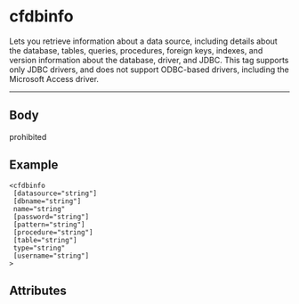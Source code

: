 # cfdbinfo


Lets you retrieve information about a data source, including details about the database, tables, queries, procedures, foreign keys, indexes, and version information about the database, driver, and JDBC. This tag supports only JDBC drivers, and does not support ODBC-based drivers, including the Microsoft Access driver.

---
## Body
prohibited

## Example
```
<cfdbinfo
 [datasource="string"]
 [dbname="string"]
 name="string"
 [password="string"]
 [pattern="string"]
 [procedure="string"]
 [table="string"]
 type="string"
 [username="string"]
>
```
## Attributes
